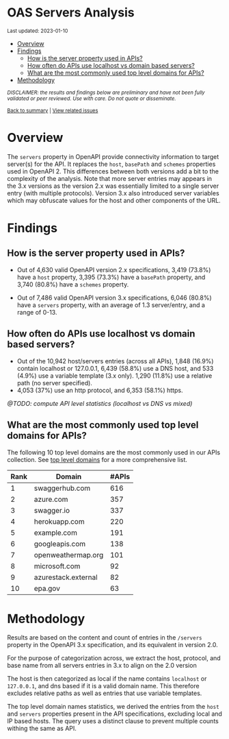 OAS Servers Analysis
================
<sup>Last updated: 2023-01-10</sup>

- <a href="#overview" id="toc-overview">Overview</a>
- <a href="#findings" id="toc-findings">Findings</a>
  - <a href="#how-is-the-server-property-used-in-apis"
    id="toc-how-is-the-server-property-used-in-apis">How is the server
    property used in APIs?</a>
  - <a href="#how-often-do-apis-use-localhost-vs-domain-based-servers"
    id="toc-how-often-do-apis-use-localhost-vs-domain-based-servers">How
    often do APIs use localhost vs domain based servers?</a>
  - <a href="#what-are-the-most-commonly-used-top-level-domains-for-apis"
    id="toc-what-are-the-most-commonly-used-top-level-domains-for-apis">What
    are the most commonly used top level domains for APIs?</a>
- <a href="#methodology" id="toc-methodology">Methodology</a>

<sup>*DISCLAIMER: the results and findings below are preliminary and
have not been fully validated or peer reviewed. Use with care. Do not
quote or disseminate.*</sup>

<sup>[Back to summary](oas_summary.md) \| [View related
issues](https://github.com/postman-open-technologies/knowledge-base/labels/oas%3Aservers)</sup>

# Overview

The `servers` property in OpenAPI provide connectivity information to
target server(s) for the API. It replaces the `host`, `basePath` and
`schemes` properties used in OpenAPI 2. This differences between both
versions add a bit to the complexity of the analysis. Note that more
server entries may appears in the 3.x versions as the version 2.x was
essentially limited to a single server entry (with multiple protocols).
Version 3.x also introduced server variables which may obfuscate values
for the host and other components of the URL.

# Findings

## How is the server property used in APIs?

- Out of 4,630 valid OpenAPI version 2.x specifications, 3,419 (73.8%)
  have a `host` property, 3,395 (73.3%) have a `basePath` property, and
  3,740 (80.8%) have a `schemes` property.

- Out of 7,486 valid OpenAPI version 3.x specifications, 6,046 (80.8%)
  have a `servers` property, with an average of 1.3 server/entry, and a
  range of 0-13.

## How often do APIs use localhost vs domain based servers?

- Out of the 10,942 host/servers entries (across all APIs), 1,848
  (16.9%) contain localhost or 127.0.0.1, 6,439 (58.8%) use a DNS host,
  and 533 (4.9%) use a variable template (3.x only). 1,290 (11.8%) use a
  relative path (no server specified).
- 4,053 (37%) use an http protocol, and 6,353 (58.1%) https.

*@TODO: compute API level statistics (localhost vs DNS vs mixed)*

## What are the most commonly used top level domains for APIs?

The following 10 top level domains are the most commonly used in our
APIs collection. See [top level domains](oas_servers_tld.md) for a more
comprehensive list.

| Rank | Domain              | \#APIs |
|------|---------------------|--------|
| 1    | swaggerhub.com      | 616    |
| 2    | azure.com           | 357    |
| 3    | swagger.io          | 337    |
| 4    | herokuapp.com       | 220    |
| 5    | example.com         | 191    |
| 6    | googleapis.com      | 138    |
| 7    | openweathermap.org  | 101    |
| 8    | microsoft.com       | 92     |
| 9    | azurestack.external | 82     |
| 10   | epa.gov             | 63     |

# Methodology

Results are based on the content and count of entries in the `/servers`
property in the OpenAPI 3.x specification, and its equivalent in version
2.0.

For the purpose of categorization across, we extract the host, protocol,
and base name from all servers entries in 3.x to align on the 2.0
version

The host is then categorized as local if the name contains `localhost`
or `127.0.0.1`, and dns based if it is a valid domain name. This
therefore excludes relative paths as well as entries that use variable
templates.

The top level domain names statistics, we derived the entries from the
`host` and `servers` properties present in the API specifications,
excluding local and IP based hosts. The query uses a distinct clause to
prevent multiple counts withing the same as API.
